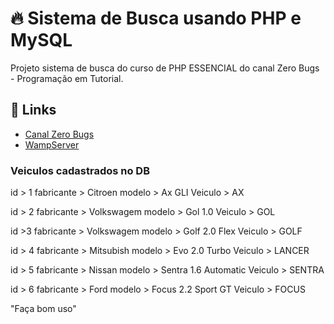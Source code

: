 # 🔥 Sistema de Busca usando PHP e MySQL
Projeto sistema de busca do curso de PHP ESSENCIAL do canal Zero Bugs - Programação em Tutorial.

## 🔗 Links
- [Canal Zero Bugs](https://www.youtube.com/@zerobugs-tutorial/videos)
- [WampServer](https://sourceforge.net/projects/wampserver/files/WampServer%203/WampServer%203.0.0/wampserver3.3.0_x64.exe/download)

### Veiculos cadastrados no DB
id > 1
fabricante > Citroen
modelo > Ax GLI
Veiculo >  AX

id > 2
fabricante > Volkswagem
modelo > Gol 1.0
Veiculo >  GOL

id >3 
fabricante > Volkswagem
modelo > Golf 2.0 Flex
Veiculo >  GOLF

id > 4
fabricante > Mitsubish
modelo > Evo 2.0 Turbo
Veiculo >  LANCER

id > 5
fabricante > Nissan
modelo > Sentra 1.6 Automatic
Veiculo >  SENTRA

id > 6
fabricante > Ford
modelo > Focus 2.2 Sport GT
Veiculo >  FOCUS

"Faça bom uso"